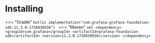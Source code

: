 # Installing

=== "Gradle"
    ```kotlin
    implementation("com.grafana:grafana-foundation-sdk:11.3.0-1738930936")
    ```
=== "Maven"
    ```xml
    <dependency>
        <groupId>com.grafana</groupId>
        <artifactId>grafana-foundation-sdk</artifactId>
        <version>11.3.0-1738930936</version>
    </dependency>
    ```
